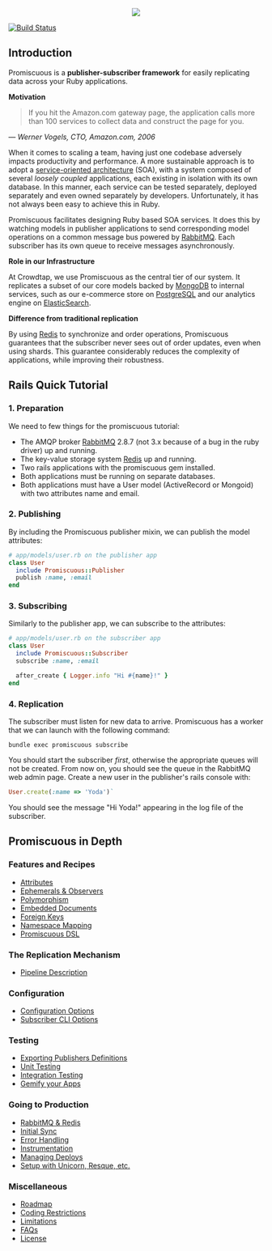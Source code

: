 <p align="center">
  <a href="https://github.com/crowdtap/promiscuous/#introduction">
    <img src="https://github.com/crowdtap/promiscuous/wiki/promiscuous.png">
  </a>
</p>

[![Build Status](https://travis-ci.org/crowdtap/promiscuous.png?branch=travis)](https://travis-ci.org/crowdtap/promiscuous)

Introduction
------------

Promiscuous is a **publisher-subscriber framework** for easily replicating data
across your Ruby applications.

**Motivation**

> If you hit the Amazon.com gateway page, the application calls more than 100
> services to collect data and construct the page for you.

— _Werner Vogels, CTO, Amazon.com, 2006_

When it comes to scaling a team, having just one codebase adversely impacts productivity
and performance.  A more sustainable approach is to adopt a [service-oriented
architecture](http://en.wikipedia.org/wiki/Service-oriented_architecture) (SOA),
with a system composed of several *loosely coupled* applications, each existing in isolation
with its own database.  In this manner, each service can be tested separately,
deployed separately and even owned separately by developers.  Unfortunately, it
has not always been easy to achieve this in Ruby.

Promiscuous facilitates designing Ruby based SOA services. It does this by
watching models in publisher applications to send corresponding model operations
on a common message bus powered by [RabbitMQ](http://www.rabbitmq.com/).
Each subscriber has its own queue to receive messages asynchronously.

**Role in our Infrastructure**

At Crowdtap, we use Promiscuous as the central tier of our system.  It
replicates a subset of our core models backed by [MongoDB](http://www.mongodb.org/) to
internal services, such as our e-commerce store on
[PostgreSQL](http://www.postgresql.org/) and our analytics engine on
[ElasticSearch](www.elasticsearch.org).

**Difference from traditional replication**

By using [Redis](http://redis.io) to synchronize and order operations,
Promiscuous guarantees that the subscriber never sees out of order updates,
even when using shards. This guarantee considerably reduces the complexity of
applications, while improving their robustness.

Rails Quick Tutorial
--------------------

### 1. Preparation

We need to few things for the promiscuous tutorial:

* The AMQP broker [RabbitMQ](http://www.rabbitmq.com/) 2.8.7 (not 3.x because of a bug in the ruby driver) up and running.
* The key-value storage system [Redis](http://redis.io/) up and running.
* Two rails applications with the promiscuous gem installed.
* Both applications must be running on separate databases.
* Both applications must have a User model (ActiveRecord or Mongoid) with two attributes name and email.

### 2. Publishing

By including the Promiscuous publisher mixin, we can publish the model attributes:

```ruby
# app/models/user.rb on the publisher app
class User
  include Promiscuous::Publisher
  publish :name, :email
end
```

### 3. Subscribing

Similarly to the publisher app, we can subscribe to the attributes:

```ruby
# app/models/user.rb on the subscriber app
class User
  include Promiscuous::Subscriber
  subscribe :name, :email

  after_create { Logger.info "Hi #{name}!" }
end
```

### 4. Replication

The subscriber must listen for new data to arrive. Promiscuous has a worker
that we can launch with the following command:

```
bundle exec promiscuous subscribe
```

You should start the subscriber *first*, otherwise the appropriate queues
will not be created. From now on, you should see the queue in the RabbitMQ
web admin page. Create a new user in the publisher's rails console with:

```ruby
User.create(:name => 'Yoda')`
```

You should see the message "Hi Yoda!" appearing in the log file of the subscriber.

Promiscuous in Depth
--------------------

### Features and Recipes
* [Attributes](https://github.com/crowdtap/promiscuous/wiki/Features-and-Recipes#wiki-attributes)
* [Ephemerals & Observers](https://github.com/crowdtap/promiscuous/wiki/Features-and-Recipes#wiki-ephemerals-observers)
* [Polymorphism](https://github.com/crowdtap/promiscuous/wiki/Features-and-Recipes#wiki-polymorphism)
* [Embedded Documents](https://github.com/crowdtap/promiscuous/wiki/Features-and-Recipes#wiki-embedded-documents)
* [Foreign Keys](https://github.com/crowdtap/promiscuous/wiki/Features-and-Recipes#wiki-foreign-keys)
* [Namespace Mapping](https://github.com/crowdtap/promiscuous/wiki/Features-and-Recipes#wiki-namespace-mapping)
* [Promiscuous DSL](https://github.com/crowdtap/promiscuous/wiki/Features-and-Recipes#wiki-promiscuous-dsl)

### The Replication Mechanism
* [Pipeline Description](https://github.com/crowdtap/promiscuous/wiki/The-Replication-Mechanism#wiki-pipeline-description)

### Configuration
* [Configuration Options](https://github.com/crowdtap/promiscuous/wiki/Configuration#wiki-configuration-options)
* [Subscriber CLI Options](https://github.com/crowdtap/promiscuous/wiki/Configuration#wiki-subscriber-cli-options)

### Testing
* [Exporting Publishers Definitions](https://github.com/crowdtap/promiscuous/wiki/Testing#wiki-exporting-publishers-definitions)
* [Unit Testing](https://github.com/crowdtap/promiscuous/wiki/Testing#wiki-unit-testing)
* [Integration Testing](https://github.com/crowdtap/promiscuous/wiki/Testing#wiki-integration-testing)
* [Gemify your Apps](https://github.com/crowdtap/promiscuous/wiki/Testing#wiki-gemify-your-apps)

### Going to Production
* [RabbitMQ & Redis](https://github.com/crowdtap/promiscuous/wiki/Going-to-Production#wiki-rabbitmq-and-redis)
* [Initial Sync](https://github.com/crowdtap/promiscuous/wiki/Going-to-Production#wiki-initial-sync)
* [Error Handling](https://github.com/crowdtap/promiscuous/wiki/Going-to-Production#wiki-error-handling)
* [Instrumentation](https://github.com/crowdtap/promiscuous/wiki/Going-to-Production#wiki-instrumentation)
* [Managing Deploys](https://github.com/crowdtap/promiscuous/wiki/Going-to-Production#wiki-managing-deploys)
* [Setup with Unicorn, Resque, etc.](https://github.com/crowdtap/promiscuous/wiki/Going-to-Production#wiki-setup-with-unicorn-resque-etc)

### Miscellaneous
* [Roadmap](https://github.com/crowdtap/promiscuous/wiki/Miscellaneous#wiki-roadmap)
* [Coding Restrictions](https://github.com/crowdtap/promiscuous/wiki/Miscellaneous#wiki-coding-restrictions)
* [Limitations](https://github.com/crowdtap/promiscuous/wiki/Miscellaneous#wiki-limitations)
* [FAQs](https://github.com/crowdtap/promiscuous/wiki/Miscellaneous#wiki-faqs)
* [License](https://github.com/crowdtap/promiscuous/wiki/Miscellaneous#wiki-license)

